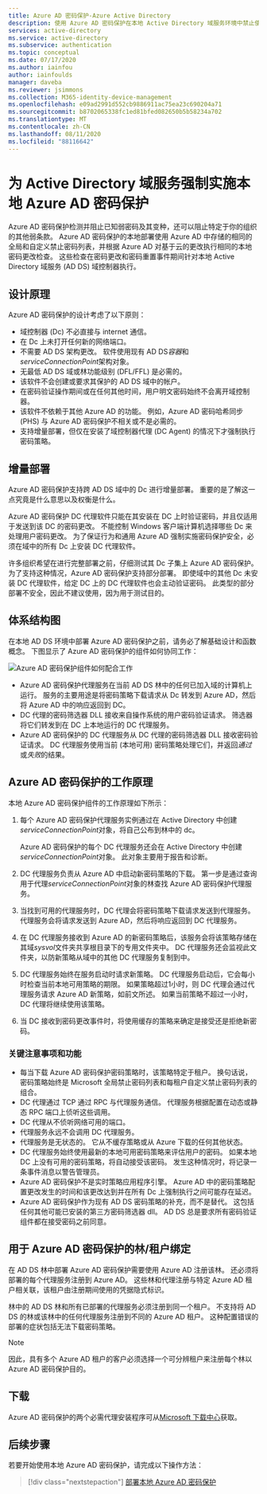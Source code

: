 ```yaml
---
title: Azure AD 密码保护-Azure Active Directory
description: 使用 Azure AD 密码保护在本地 Active Directory 域服务环境中禁止使用弱密码
services: active-directory
ms.service: active-directory
ms.subservice: authentication
ms.topic: conceptual
ms.date: 07/17/2020
ms.author: iainfou
author: iainfoulds
manager: daveba
ms.reviewer: jsimmons
ms.collection: M365-identity-device-management
ms.openlocfilehash: e09ad2991d552cb9886911ac75ea23c690204a71
ms.sourcegitcommit: b8702065338fc1ed81bfed082650b5b58234a702
ms.translationtype: MT
ms.contentlocale: zh-CN
ms.lasthandoff: 08/11/2020
ms.locfileid: "88116642"
---
```

# <a name="enforce-on-premises-azure-ad-password-protection-for-active-directory-domain-services"></a>为 Active Directory 域服务强制实施本地 Azure AD 密码保护

Azure AD 密码保护检测并阻止已知弱密码及其变种，还可以阻止特定于你的组织的其他弱条款。 Azure AD 密码保护的本地部署使用 Azure AD 中存储的相同的全局和自定义禁止密码列表，并根据 Azure AD 对基于云的更改执行相同的本地密码更改检查。 这些检查在密码更改和密码重置事件期间针对本地 Active Directory 域服务 (AD DS) 域控制器执行。

## <a name="design-principles"></a>设计原理

Azure AD 密码保护的设计考虑了以下原则：

* 域控制器 (Dc) 不必直接与 internet 通信。
* 在 Dc 上未打开任何新的网络端口。
* 不需要 AD DS 架构更改。 软件使用现有 AD DS*容器*和*serviceConnectionPoint*架构对象。
* 无最低 AD DS 域或林功能级别 (DFL/FFL) 是必需的。
* 该软件不会创建或要求其保护的 AD DS 域中的帐户。
* 在密码验证操作期间或在任何其他时间，用户明文密码始终不会离开域控制器。
* 该软件不依赖于其他 Azure AD 的功能。 例如，Azure AD 密码哈希同步 (PHS) 与 Azure AD 密码保护不相关或不是必需的。
* 支持增量部署，但仅在安装了域控制器代理 (DC Agent) 的情况下才强制执行密码策略。

## <a name="incremental-deployment"></a>增量部署

Azure AD 密码保护支持跨 AD DS 域中的 Dc 进行增量部署。 重要的是了解这一点究竟是什么意思以及权衡是什么。

Azure AD 密码保护 DC 代理软件只能在其安装在 DC 上时验证密码，并且仅适用于发送到该 DC 的密码更改。 不能控制 Windows 客户端计算机选择哪些 Dc 来处理用户密码更改。 为了保证行为和通用 Azure AD 强制实施密码保护安全，必须在域中的所有 Dc 上安装 DC 代理软件。

许多组织希望在进行完整部署之前，仔细测试其 Dc 子集上 Azure AD 密码保护。 为了支持这种情况，Azure AD 密码保护支持部分部署。 即使域中的其他 Dc 未安装 DC 代理软件，给定 DC 上的 DC 代理软件也会主动验证密码。 此类型的部分部署不安全，因此不建议使用，因为用于测试目的。

## <a name="architectural-diagram"></a>体系结构图

在本地 AD DS 环境中部署 Azure AD 密码保护之前，请务必了解基础设计和函数概念。 下图显示了 Azure AD 密码保护的组件如何协同工作：

![Azure AD 密码保护组件如何配合工作](./media/concept-password-ban-bad-on-premises/azure-ad-password-protection.png)

* Azure AD 密码保护代理服务在当前 AD DS 林中的任何已加入域的计算机上运行。 服务的主要用途是将密码策略下载请求从 Dc 转发到 Azure AD，然后将 Azure AD 中的响应返回到 DC。
* DC 代理的密码筛选器 DLL 接收来自操作系统的用户密码验证请求。 筛选器将它们转发到在 DC 上本地运行的 DC 代理服务。
* Azure AD 密码保护的 DC 代理服务从 DC 代理的密码筛选器 DLL 接收密码验证请求。 DC 代理服务使用当前 (本地可用) 密码策略处理它们，并返回*通过*或*失败*的结果。

## <a name="how-azure-ad-password-protection-works"></a>Azure AD 密码保护的工作原理

本地 Azure AD 密码保护组件的工作原理如下所示：

1. 每个 Azure AD 密码保护代理服务实例通过在 Active Directory 中创建*serviceConnectionPoint*对象，将自己公布到林中的 dc。

    Azure AD 密码保护的每个 DC 代理服务还会在 Active Directory 中创建*serviceConnectionPoint*对象。 此对象主要用于报告和诊断。

1. DC 代理服务负责从 Azure AD 中启动新密码策略的下载。 第一步是通过查询用于代理*serviceConnectionPoint*对象的林查找 Azure AD 密码保护代理服务。

1. 当找到可用的代理服务时，DC 代理会将密码策略下载请求发送到代理服务。 代理服务会将请求发送到 Azure AD，然后将响应返回到 DC 代理服务。

1. 在 DC 代理服务接收到 Azure AD 的新密码策略后，该服务会将该策略存储在其域*sysvol*文件夹共享根目录下的专用文件夹中。 DC 代理服务还会监视此文件夹，以防新策略从域中的其他 DC 代理服务复制到中。

1. DC 代理服务始终在服务启动时请求新策略。 DC 代理服务启动后，它会每小时检查当前本地可用策略的期限。 如果策略超过1小时，则 DC 代理会通过代理服务请求 Azure AD 新策略，如前文所述。 如果当前策略不超过一小时，DC 代理将继续使用该策略。

1. 当 DC 接收到密码更改事件时，将使用缓存的策略来确定是接受还是拒绝新密码。

### <a name="key-considerations-and-features"></a>关键注意事项和功能

* 每当下载 Azure AD 密码保护密码策略时，该策略特定于租户。 换句话说，密码策略始终是 Microsoft 全局禁止密码列表和每租户自定义禁止密码列表的组合。
* DC 代理通过 TCP 通过 RPC 与代理服务通信。 代理服务根据配置在动态或静态 RPC 端口上侦听这些调用。
* DC 代理从不侦听网络可用的端口。
* 代理服务永远不会调用 DC 代理服务。
* 代理服务是无状态的。 它从不缓存策略或从 Azure 下载的任何其他状态。
* DC 代理服务始终使用最新的本地可用密码策略来评估用户的密码。 如果本地 DC 上没有可用的密码策略，将自动接受该密码。 发生这种情况时，将记录一条事件消息以警告管理员。
* Azure AD 密码保护不是实时策略应用程序引擎。 Azure AD 中的密码策略配置更改发生的时间和该更改达到并在所有 Dc 上强制执行之间可能存在延迟。
* Azure AD 密码保护作为现有 AD DS 密码策略的补充，而不是替代。 这包括任何其他可能已安装的第三方密码筛选器 dll。 AD DS 总是要求所有密码验证组件都在接受密码之前同意。

## <a name="forest--tenant-binding-for-azure-ad-password-protection"></a>用于 Azure AD 密码保护的林/租户绑定

在 AD DS 林中部署 Azure AD 密码保护需要使用 Azure AD 注册该林。 还必须将部署的每个代理服务注册到 Azure AD。 这些林和代理注册与特定 Azure AD 租户相关联，该租户由注册期间使用的凭据隐式标识。

林中的 AD DS 林和所有已部署的代理服务必须注册到同一个租户。 不支持将 AD DS 的林或该林中的任何代理服务注册到不同的 Azure AD 租户。 这种配置错误的部署的症状包括无法下载密码策略。

> [!NOTE]
> 因此，具有多个 Azure AD 租户的客户必须选择一个可分辨租户来注册每个林以 Azure AD 密码保护目的。

## <a name="download"></a>下载

Azure AD 密码保护的两个必需代理安装程序可从[Microsoft 下载中心](https://www.microsoft.com/download/details.aspx?id=57071)获取。

## <a name="next-steps"></a>后续步骤

若要开始使用本地 Azure AD 密码保护，请完成以下操作方法：

> [!div class="nextstepaction"]
> [部署本地 Azure AD 密码保护](howto-password-ban-bad-on-premises-deploy.md)
